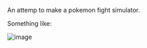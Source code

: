 An attemp to make a pokemon fight simulator. 

Something like:

![image](https://github.com/user-attachments/assets/29dbf054-091b-47fa-a2bf-c69cbf099d53)
